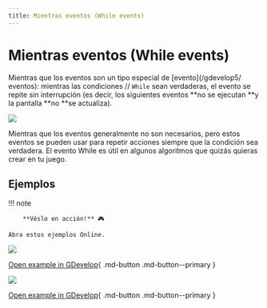 ```yaml
---
title: Mientras eventos (While events)
---
```

# Mientras eventos (While events)

Mientras que los eventos son un tipo especial de [evento](/gdevelop5/ eventos): mientras las condiciones // ` While ` sean verdaderas, el evento se repite sin interrupción (es decir, los siguientes eventos **no se ejecutan **y la pantalla **no **se actualiza).

![](/gdevelop5/events/whileevent.png)

Mientras que los eventos generalmente no son necesarios, pero estos eventos se pueden usar para repetir acciones siempre que la condición sea verdadera. El evento While es útil en algunos algoritmos que quizás quieras crear en tu juego.

## Ejemplos

!!! note

        **Véslo en acción!** 🎮

    Abra estos ejemplos Online.

[![](/gdevelop5/behaviors/spaceshooter.png)](https://editor.gdevelop-app.com/?project=example://asteroids)

[Open example in GDevelop](https://editor.gdevelop.io/?project=example://asteroids){ .md-button .md-button--primary }

[![](/gdevelop5/behaviors/pathfindinggeneral.png)](https://editor.gdevelop-app.com/?project=example://pathfinding)

[Open example in GDevelop](https://editor.gdevelop.io/?project=example://pathfinding){ .md-button .md-button--primary }
